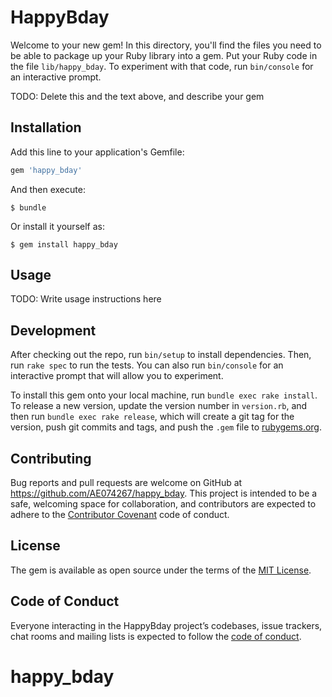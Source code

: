 # HappyBday

Welcome to your new gem! In this directory, you'll find the files you need to be able to package up your Ruby library into a gem. Put your Ruby code in the file `lib/happy_bday`. To experiment with that code, run `bin/console` for an interactive prompt.

TODO: Delete this and the text above, and describe your gem

## Installation

Add this line to your application's Gemfile:

```ruby
gem 'happy_bday'
```

And then execute:

    $ bundle

Or install it yourself as:

    $ gem install happy_bday

## Usage

TODO: Write usage instructions here

## Development

After checking out the repo, run `bin/setup` to install dependencies. Then, run `rake spec` to run the tests. You can also run `bin/console` for an interactive prompt that will allow you to experiment.

To install this gem onto your local machine, run `bundle exec rake install`. To release a new version, update the version number in `version.rb`, and then run `bundle exec rake release`, which will create a git tag for the version, push git commits and tags, and push the `.gem` file to [rubygems.org](https://rubygems.org).

## Contributing

Bug reports and pull requests are welcome on GitHub at https://github.com/AE074267/happy_bday. This project is intended to be a safe, welcoming space for collaboration, and contributors are expected to adhere to the [Contributor Covenant](http://contributor-covenant.org) code of conduct.

## License

The gem is available as open source under the terms of the [MIT License](https://opensource.org/licenses/MIT).

## Code of Conduct

Everyone interacting in the HappyBday project’s codebases, issue trackers, chat rooms and mailing lists is expected to follow the [code of conduct](https://github.com/AE074267/happy_bday/blob/master/CODE_OF_CONDUCT.md).
# happy_bday
